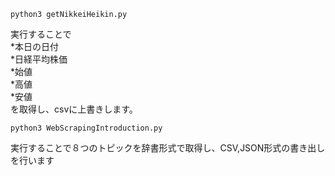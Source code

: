 ```
python3 getNikkeiHeikin.py  
```
実行することで  
*本日の日付  
*日経平均株価  
*始値  
*高値  
*安値  
を取得し、csvに上書きします。


```
python3 WebScrapingIntroduction.py
```

実行することで８つのトピックを辞書形式で取得し、CSV,JSON形式の書き出しを行います
